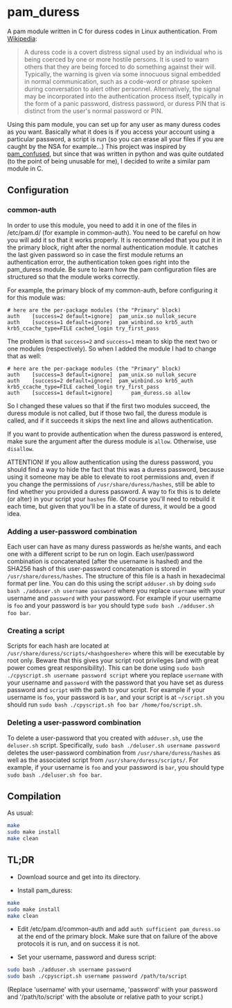 # pam\_duress
A pam module written in C for duress codes in Linux authentication.
From [Wikipedia](http://en.wikipedia.org/wiki/Duress_code):

>A duress code is a covert distress signal used by an individual who is being coerced by one or more hostile persons. It is used to warn others that they are being forced to do something against their will. Typically, the warning is given via some innocuous signal embedded in normal communication, such as a code-word or phrase spoken during conversation to alert other personnel. Alternatively, the signal may be incorporated into the authentication process itself, typically in the form of a panic password, distress password, or duress PIN that is distinct from the user's normal password or PIN.

Using this pam module, you can set up for any user as many duress codes as you want.
Basically what it does is if you access your account using a particular password, a script is run (so you can erase all your files if you are caught by the NSA for example...)
This project was inspired by [pam\_confused](https://code.google.com/p/confused/), but since that was written in python and was quite outdated (to the point of being unusable for me), I decided to write a similar pam module in C.

## Configuration

### common-auth
In order to use this module, you need to add it in one of the files in /etc/pam.d/ (for example in common-auth). You need to be careful on how you will add it so that it works properly. It is recommended that you put it in the primary block, right after the normal authentication module. It catches the last given password so in case the first module returns an authentication error, the authentication token goes right into the pam\_duress module.
Be sure to learn how the pam configuration files are structured so that the module works correctly.

For example, the primary block of my common-auth, before configuring it for this module was:

```
# here are the per-package modules (the "Primary" block)
auth	[success=2 default=ignore]	pam_unix.so nullok_secure
auth	[success=1 default=ignore]	pam_winbind.so krb5_auth krb5_ccache_type=FILE cached_login try_first_pass
```

The problem is that `success=2` and `success=1` mean to skip the next two or one modules (respectively). So when I added the module I had to change that as well:

```
# here are the per-package modules (the "Primary" block)
auth	[success=3 default=ignore]	pam_unix.so nullok_secure
auth	[success=2 default=ignore]	pam_winbind.so krb5_auth krb5_ccache_type=FILE cached_login try_first_pass
auth    [success=1 default=ignore]      pam_duress.so allow

```

So I changed these values so that if the first two modules succeed, the duress module is not called, but if those two fail, the duress module is called, and if it succeeds it skips the next line and allows authentication.

If you want to provide authentication when the duress password is entered, make sure the argument after the duress module is `allow`. Otherwise, use `disallow`.

ATTENTION! If you allow authentication using the duress password, you should find a way to hide the fact that this was a duress password, because using it someone may be able to elevate to root permissions and, even if you change the permissions of `/usr/share/duress/hashes`, still be able to find whether you provided a duress password. A way to fix this is to delete (or alter) in your script your `hashes` file. Of course you'll need to rebuild it each time, but given that you'll be in a state of duress, it would be a good idea.

### Adding a user-password combination

Each user can have as many duress passwords as he/she wants, and each one with a different script to be run on login. Each user/password combination is concatenated (after the username is hashed) and the SHA256 hash of this user-password concatenation is stored in `/usr/share/duress/hashes`. The structure of this file is a hash in hexadecimal format per line. You can do this using the script `adduser.sh` by doing `sudo bash ./adduser.sh username password` where you replace `username` with your username and `password` with your password. For example if your username is `foo` and your password is `bar` you should type `sudo bash ./adduser.sh foo bar`.

### Creating a script

Scripts for each hash are located at `/usr/share/duress/scripts/<hashgoeshere>` where this will be executable by root only. Beware that this gives your script root privileges (and with great power comes great responsibility). This can be done using `sudo bash ./cpyscript.sh username password script` where you replace `username` with your username and `password` with the password that you have set as duress password and `script` with the path to your script. For example if your username is `foo`, your password is `bar`, and your script is at `~/script.sh` you should run `sudo bash ./cpyscript.sh foo bar /home/foo/script.sh`.

### Deleting a user-password combination

To delete a user-password that you created with `adduser.sh`, use the `deluser.sh` script. Specifically, `sudo bash ./deluser.sh username password` deletes the user-password combination from `/usr/share/duress/hashes` as well as the associated script from `/usr/share/duress/scripts/`. For example, if your username is `foo` and your password is `bar`, you should type `sudo bash ./deluser.sh foo bar`.

## Compilation

As usual:
```bash
make
sudo make install
make clean
```

## TL;DR

* Download source and get into its directory.

* Install pam\_duress:
```bash
make
sudo make install
make clean
```

* Edit /etc/pam.d/common-auth and add `auth sufficient pam_duress.so` at the end of the primary block. Make sure that on failure of the above protocols it is run, and on success it is not.

* Set your username, password and duress script:
```bash
sudo bash ./adduser.sh username password
sudo bash ./cpyscript.sh username password /path/to/script
```
(Replace 'username' with your username, 'password' with your password and '/path/to/script' with the absolute or relative path to your script.)
